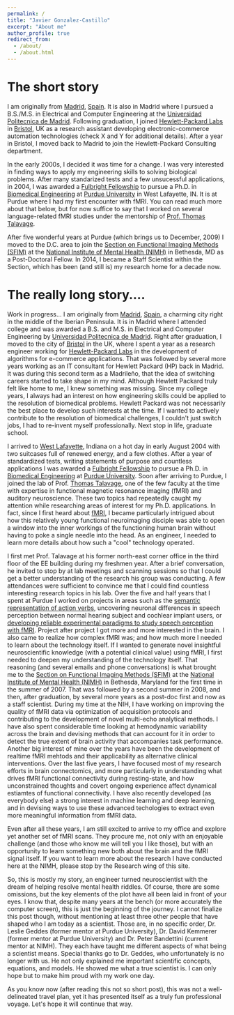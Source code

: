 ```yaml
---
permalink: /
title: "Javier Gonzalez-Castillo"
excerpt: "About me"
author_profile: true
redirect_from: 
  - /about/
  - /about.html
---
```


The short story
===============

I am originally from [Madrid](https://en.wikipedia.org/wiki/Madrid), [Spain](https://en.wikipedia.org/wiki/Spain). It is also in Madrid where I pursued a B.S./M.S. in Electrical and Computer Engineering at the [Universidad Politecnica de Madrid](https://www.upm.es). Following graduation, I joined [Hewlett-Packard Labs](https://hpl.hp.com) in [Bristol](https://en.wikipedia.org/wiki/Bristol), UK as a research assistant developing electronic-commerce automation technologies (check X and Y for additional details). After a year in Bristol, I moved back to Madrid to join the Hewlett-Packard Consulting department.

In the early 2000s, I decided it was time for a change. I was very interested in finding ways to apply my engineering skills to solving biological problems. After many standarized tests and a few unsucessful applications, in 2004, I was awarded a [Fulbright Fellowship](https://us.fulbrightonline.org/) to pursue a Ph.D. in [Biomedical Engineering](https://engineering.purdue.edu/BME) at [Purdue University](https://www.purdue.edu) in West Lafayette, IN. It is at Purdue where I had my first encounter with fMRI. You can read much more about that below, but for now suffice to say that I worked on several language-related fMRI studies under the mentorship of [Prof. Thomas Talavage](https://engineering.purdue.edu/ECE/People/ptProfile?resource_id=3304).

After five wonderful years at Purdue (which brings us to December, 2009) I moved to the D.C. area to join the [Section on Functional Imaging Methods (SFIM)](https://fim.nimh.nih.gov/) at the [National Institute of Mental Health (NIMH)](https://www.nimh.nih.gov/) in Bethesda, MD as a Post-Doctoral Fellow. In 2014, I became a Staff Scientist within the Section, which has been (and still is) my research home for a decade now. 

The really long story....
=========================

Work in progress...
I am originally from [Madrid](https://en.wikipedia.org/wiki/Madrid), [Spain](https://en.wikipedia.org/wiki/Spain), a charming city right in the middle of the Iberian Peninsula. It is in Madrid where I attended college and was awarded a B.S. and M.S. in Electrical and Computer Engineering by [Universidad Politecnica de Madrid](https://www.upm.es). Right after graduation, I moved to the city of [Bristol](https://en.wikipedia.org/wiki/Bristol) in the UK, where I spent a year as a research engineer working for [Hewlett-Packard Labs](https://hpl.hp.com) in the development of algorithms for e-commerce applications. That was followed by several more years working as an IT consultant for Hewlett Packard (HP) back in Madrid. It was during this second term as a Madrileño, that the idea of switching careers started to take shape in my mind. Although Hewlett Packard truly felt like home to me, I knew something was missing. Since my college years, I always had an interest on how engineering skills could be applied to the resolution of biomedical problems. Hewlett Packard was not necessarily the best place to develop such interests at the time. If I wanted to actively contribute to the resolution of biomedical challenges, I couldn't just switch jobs, I had to re-invent myself professionally. Next stop in life, graduate school.

I arrived to [West Lafayette](https://www.westlafayette.in.gov/), Indiana on a hot day in early August 2004 with two suitcases full of renewed energy, and a few clothes. After a year of standardized tests, writing statements of purpose and countless applications I was awarded a [Fulbright Fellowship](https://us.fulbrightonline.org/) to pursue a Ph.D. in [Biomedical Engineering](https://engineering.purdue.edu/BME) at [Purdue University](https://www.purdue.edu). Soon after arriving to Purdue, I joined the lab of Prof. [Thomas Talavage](https://engineering.purdue.edu/~tmt/), one of the few faculty at the time with expertise in functional magnetic resonance imaging (fMRI) and auditory neuroscience. These two topics had repeatedly caught my attention while researching areas of interest for my Ph.D. applications. In fact, since I first heard about [fMRI](https://en.wikipedia.org/wiki/Functional_magnetic_resonance_imaging), I became particularly intrigued about how this relatively young functional neuroimaging disciple was able to open a window into the inner workings of the functioning human brain without having to poke a single needle into the head. As an engineer, I needed to learn more details about how such a "cool" technology operated.

I first met Prof. Talavage at his former north-east corner office in the third floor of the EE building during my freshmen year. After a brief conversation, he invited to stop by at lab meetings and scanning sessions so that I could get a better understanding of the research his group was conducting. A few attendances were sufficient to convince me that I could find countless interesting research topics in his lab. Over the five and half years that I spent at Purdue I worked on projects in areas such as the [semantic representation of action verbs](https://www.sciencedirect.com/science/article/pii/S0093934X07002611), uncovering neuronal differences in speech perception between normal hearing subject and cochlear implant users, or [developing reliable experimental paradigms to study speech perception with fMRI](https://www.sciencedirect.com/science/article/pii/S105381191001284X). Project after project I got more and more interested in the brain. I also came to realize how complex fMRI was; and how much more I needed to learn about the technology itself. If I wanted to generate novel insightful neuroscientific knowledge (with a potential clinical value) using fMRI, I first needed to deepen my understanding of the technology itself. That reasoning (and several emails and phone conversations) is what brought me to the [Section on Functional Imaging Methods (SFIM)](https://fim.nimh.nih.gov/) at the [National Institute of Mental Health (NIMH)](https://www.nimh.nih.gov/) in Bethesda, Maryland for the first time in the summer of 2007. That was followed by a second summer in 2008, and then, after graduation, by several more years as a post-doc first and now as a staff scientist. During my time at the NIH, I have working on improving the quality of fMRI data via optimization of acquisition protocols and contributing to the development of novel multi-echo analytical methods. I have also spent considerable time looking at hemodynamic variability across the brain and devising methods that can account for it in order to detect the true extent of brain activity that accompanies task performance. Another big interest of mine over the years have been the development of realtime fMRI mehtods and their applicability as alternative clinical interventions. Over the last five years, I have focused most of my research efforts in brain connectomics, and more particularly in understanding what drives fMRI functional connectivity during resting-state, and how unconstrained thoughts and covert ongoing experience affect dynamical estiamtes of functional connectivity. I have also recently developed (as everybody else) a strong interest in machine learning and deep learning, and in devising ways to use these advanced techologies to extract even more meaningful information from fMRI data.

Even after all these years, I am still excited to arrive to my office and explore yet another set of fMRI scans. They procure me, not only with an enjoyable challenge (and those who know me will tell you I like those), but with an opportunity to learn something new both about the brain and the fMRI signal itself. If you want to learn more about the research I have conducted here at the NIMH, please stop by the Research wing of this site.

So, this is mostly my story, an engineer turned neuroscientist with the dream of helping resolve mental health riddles. Of course, there are some omissions, but the key elements of the plot have all been laid in front of your eyes. I know that, despite many years at the bench (or more accurately the computer screen), this is just the beginning of the journey. I cannot finalize this post though, without mentioning at least three other people that have shaped who I am today as a scientist. Those are, in no specific order, Dr. Leslie Geddes (former mentor at Purdue University), Dr. David Kemmerer (former mentor at Purdue University) and Dr. Peter Bandettini (current mentor at NIMH). They each have taught me different aspects of what being a scientist means. Special thanks go to Dr. Geddes, who unfortunately is no longer with us. He not only explained me important scientific concepts, equations, and models. He showed me what a true scientist is. I can only hope but to make him proud with my work one day.

As you know now (after reading this not so short post), this was not a well-delineated travel plan, yet it has presented itself as a truly fun professional voyage. Let's hope it will continue that way.